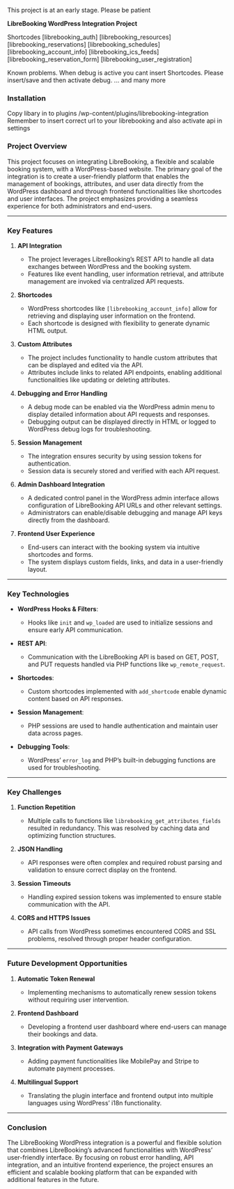This project is at an early stage. Please be patient

**LibreBooking WordPress Integration Project**

Shortcodes
[librebooking_auth]
[librebooking_resources]
[librebooking_reservations]
[librebooking_schedules]
[librebooking_account_info]
[librebooking_ics_feeds]
[librebooking_reservation_form]
[librebooking_user_registration]

Known problems.
When debug is active you cant insert Shortcodes. Please insert/save and then activate debug.
... and many more

### **Installation**
Copy libary in to plugins
/wp-content/plugins/librebooking-integration
Remember to insert correct url to your librebooking and also activate api in settings

### **Project Overview**

This project focuses on integrating LibreBooking, a flexible and scalable booking system, with a WordPress-based website. The primary goal of the integration is to create a user-friendly platform that enables the management of bookings, attributes, and user data directly from the WordPress dashboard and through frontend functionalities like shortcodes and user interfaces. The project emphasizes providing a seamless experience for both administrators and end-users.

---

### **Key Features**

1. **API Integration**
   - The project leverages LibreBooking’s REST API to handle all data exchanges between WordPress and the booking system.
   - Features like event handling, user information retrieval, and attribute management are invoked via centralized API requests.

2. **Shortcodes**
   - WordPress shortcodes like `[librebooking_account_info]` allow for retrieving and displaying user information on the frontend.
   - Each shortcode is designed with flexibility to generate dynamic HTML output.

3. **Custom Attributes**
   - The project includes functionality to handle custom attributes that can be displayed and edited via the API.
   - Attributes include links to related API endpoints, enabling additional functionalities like updating or deleting attributes.

4. **Debugging and Error Handling**
   - A debug mode can be enabled via the WordPress admin menu to display detailed information about API requests and responses.
   - Debugging output can be displayed directly in HTML or logged to WordPress debug logs for troubleshooting.

5. **Session Management**
   - The integration ensures security by using session tokens for authentication.
   - Session data is securely stored and verified with each API request.

6. **Admin Dashboard Integration**
   - A dedicated control panel in the WordPress admin interface allows configuration of LibreBooking API URLs and other relevant settings.
   - Administrators can enable/disable debugging and manage API keys directly from the dashboard.

7. **Frontend User Experience**
   - End-users can interact with the booking system via intuitive shortcodes and forms.
   - The system displays custom fields, links, and data in a user-friendly layout.

---

### **Key Technologies**

- **WordPress Hooks & Filters**:
  - Hooks like `init` and `wp_loaded` are used to initialize sessions and ensure early API communication.

- **REST API**:
  - Communication with the LibreBooking API is based on GET, POST, and PUT requests handled via PHP functions like `wp_remote_request`.

- **Shortcodes**:
  - Custom shortcodes implemented with `add_shortcode` enable dynamic content based on API responses.

- **Session Management**:
  - PHP sessions are used to handle authentication and maintain user data across pages.

- **Debugging Tools**:
  - WordPress’ `error_log` and PHP’s built-in debugging functions are used for troubleshooting.

---

### **Key Challenges**

1. **Function Repetition**
   - Multiple calls to functions like `librebooking_get_attributes_fields` resulted in redundancy. This was resolved by caching data and optimizing function structures.

2. **JSON Handling**
   - API responses were often complex and required robust parsing and validation to ensure correct display on the frontend.

3. **Session Timeouts**
   - Handling expired session tokens was implemented to ensure stable communication with the API.

4. **CORS and HTTPS Issues**
   - API calls from WordPress sometimes encountered CORS and SSL problems, resolved through proper header configuration.

---

### **Future Development Opportunities**

1. **Automatic Token Renewal**
   - Implementing mechanisms to automatically renew session tokens without requiring user intervention.

2. **Frontend Dashboard**
   - Developing a frontend user dashboard where end-users can manage their bookings and data.

3. **Integration with Payment Gateways**
   - Adding payment functionalities like MobilePay and Stripe to automate payment processes.

4. **Multilingual Support**
   - Translating the plugin interface and frontend output into multiple languages using WordPress’ i18n functionality.

---

### **Conclusion**

The LibreBooking WordPress integration is a powerful and flexible solution that combines LibreBooking’s advanced functionalities with WordPress’ user-friendly interface. By focusing on robust error handling, API integration, and an intuitive frontend experience, the project ensures an efficient and scalable booking platform that can be expanded with additional features in the future.

